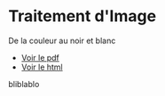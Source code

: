 # Traitement d'Image
De la couleur au noir et blanc

* [Voir le pdf](https://github.com/raoulhatterer/TraitementdImage/blob/master/TraitementdImage.pdf)
* [Voir le html](http://htmlpreview.github.io/?https://github.com/raoulhatterer/TraitementdImage/blob/master/TraitementdImage.html)


bliblablo
